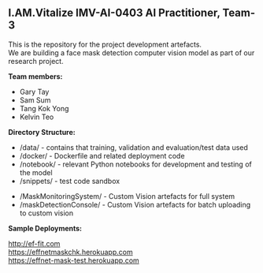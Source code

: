 <h2>I.AM.Vitalize IMV-AI-0403 AI Practitioner, Team-3</h2>

This is the repository for the project development artefacts.  
We are building a face mask detection computer vision model as part of our research project.<br>

**Team members:**<br>
<ul>
  <li>Gary Tay</li>
  <li>Sam Sum</li>
  <li>Tang Kok Yong</li>
  <li>Kelvin Teo</li>
</ul>

**Directory Structure:**
<ul>
<li>/data/ - contains that training, validation and evaluation/test data used</li>
<li>/docker/ - Dockerfile and related deployment code</li>
<li>/notebook/ - relevant Python notebooks for development and testing of the model</li>
<li>/snippets/ - test code sandbox </li>
</ul>

<ul>
<li>/MaskMonitoringSystem/ - Custom Vision artefacts for full system </li>
<li>/maskDetectionConsole/ - Custom Vision artefacts for batch uploading to custom vision</li>
</ul>


**Sample Deployments:**

http://ef-fit.com
<br>
https://effnetmaskchk.herokuapp.com
<br>
https://effnet-mask-test.herokuapp.com
 

